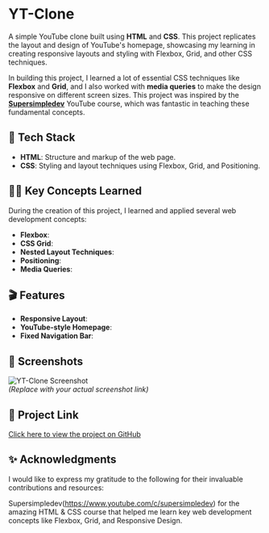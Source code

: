 # YT-Clone

A simple YouTube clone built using **HTML** and **CSS**. This project replicates the layout and design of YouTube's homepage, showcasing my learning in creating responsive layouts and styling with Flexbox, Grid, and other CSS techniques. 

In building this project, I learned a lot of essential CSS techniques like **Flexbox** and **Grid**, and I also worked with **media queries** to make the design responsive on different screen sizes. This project was inspired by the **[Supersimpledev](https://www.youtube.com/c/supersimpledev)** YouTube course, which was fantastic in teaching these fundamental concepts.

## 🚀 Tech Stack

- **HTML**: Structure and markup of the web page.
- **CSS**: Styling and layout techniques using Flexbox, Grid, and Positioning.

## 🧑‍💻 Key Concepts Learned

During the creation of this project, I learned and applied several web development concepts:

- **Flexbox**: 
- **CSS Grid**:
- **Nested Layout Techniques**: 
- **Positioning**: 
- **Media Queries**: 

## 🎬 Features

- **Responsive Layout**: 
- **YouTube-style Homepage**:
- **Fixed Navigation Bar**: 

## 📸 Screenshots

![YT-Clone Screenshot](https://your-image-link.com)  
*(Replace with your actual screenshot link)*

## 🔗 Project Link

[Click here to view the project on GitHub](https://nishanth-2863.github.io/Web-development-Projects/Youtube-clone-Proj/index.html)
##  ✨ Acknowledgments
I would like to express my gratitude to the following for their invaluable contributions and resources:

Supersimpledev(https://www.youtube.com/c/supersimpledev) for the amazing HTML & CSS course that helped me learn key web development concepts like Flexbox, Grid, and Responsive Design.


